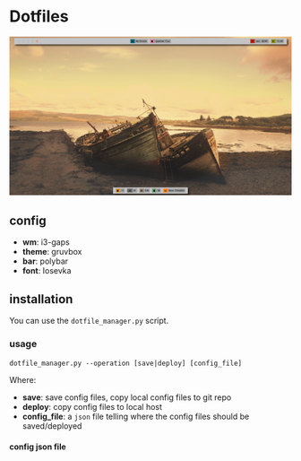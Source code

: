 # Dotfiles

![shot](shot.png)

## config

- **wm**: i3-gaps
- **theme**: gruvbox
- **bar**: polybar
- **font**: Iosevka

## installation

You can use the `dotfile_manager.py` script.

### usage

    dotfile_manager.py --operation [save|deploy] [config_file]

Where:
- **save**: save config files, copy local config files to git repo
- **deploy**: copy config files to local host
- **config_file**: a `json` file telling where the config files should be saved/deployed

#### config json file